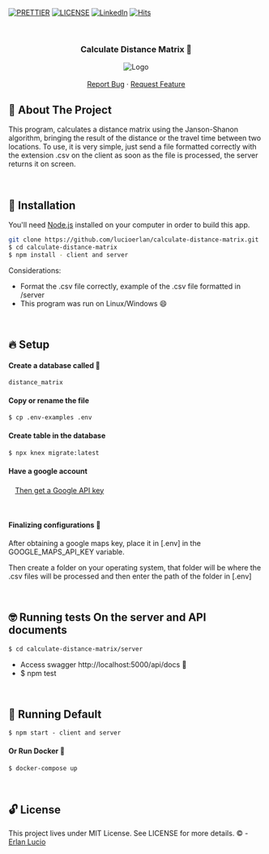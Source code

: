 <!-- PROJECT SHIELDS -->

[![PRETTIER](https://img.shields.io/badge/code_style-prettier-ff69b4.svg?style=flat-square)](https://gitter.im/jlongster/prettie)
[![LICENSE](https://img.shields.io/github/license/arshadkazmi42/awesome-github-init.svg)](https://github.com/arshadkazmi42/awesome-github-init/LICENSE)
[![LinkedIn][linkedin-shield]](https://www.linkedin.com/in/erlanlucio/)
[![Hits](https://hits.seeyoufarm.com/api/count/incr/badge.svg?url=https%3A%2F%2Fgithub.com%2Flucioerlan%2Fcalculate-distance-matrix&count_bg=%23E71A18&title_bg=%23555555&icon=dependabot.svg&icon_color=%23E7E7E7&title=views&edge_flat=false)](https://hits.seeyoufarm.com)

<!-- PROJECT -->
<br />
<p align="center">
  <h3 align="center">

Calculate Distance Matrix 🔰

  </h3> 
  <p align="center">
    <img src="https://user-images.githubusercontent.com/67064886/106472231-3ce2fe00-6481-11eb-942b-391a72a55eeb.gif" alt="Logo" >
    <br />
    <br />
    <a href="https://github.com/lucioerlan/calculate-distance-matrix/issues">Report Bug</a>
    ·
    <a href="https://github.com/lucioerlan/calculate-distance-matrix/issues">Request Feature</a>
  </p>
</p>

<!-- ABOUT THE PROJECT -->

## 🤔 About The Project

This program, calculates a distance matrix using the Janson-Shanon algorithm, bringing the result of the distance or the travel time between two locations. To use, it is very simple, just send a file formatted correctly with the extension .csv on the client as soon as the file is processed, the server returns it on screen.

<br>

<!-- INSTALLATION -->

## :hammer: Installation

You'll need [Node.js](https://nodejs.org) installed on your computer in order to build this app.

```bash
git clone https://github.com/lucioerlan/calculate-distance-matrix.git
$ cd calculate-distance-matrix
$ npm install - client and server
```

Considerations:

- Format the .csv file correctly, example of the .csv file formatted in /server
- This program was run on Linux/Windows 😄

<br>

<!-- SETUP -->

## 🔥 Setup

#### Create a database called 🐘

```
distance_matrix
```

#### Copy or rename the file

```
$ cp .env-examples .env
```

#### Create table in the database

```bash
$ npx knex migrate:latest
```

#### Have a google account

ㅤ[Then get a Google API key](https://developers.google.com/maps/documentation/javascript/get-api-key)

<br>

#### Finalizing configurations 💨

After obtaining a google maps key, place it in [.env] in the GOOGLE_MAPS_API_KEY variable.

Then create a folder on your operating system, that folder will be where the .csv files
will be processed and then enter the path of the
folder in [.env]

<br>

<!-- RUNNING TESTS -->

## 🤓 Running tests On the server and API documents

```bash
$ cd calculate-distance-matrix/server
```

- Access swagger http://localhost:5000/api/docs 🥇
- $ npm test

<br>

<!-- RUNNING -->

## 🚀 Running Default

```
$ npm start - client and server
```

#### Or Run Docker 🐳

```
$ docker-compose up
```

<br>

<!-- LICENSE -->

## 🔓 License

This project lives under MIT License. See LICENSE for more details. © - [Erlan Lucio](https://www.linkedin.com/in/erlanlucio/)

<!-- MARKDOWN LINKS & IMAGES -->
<!-- https://www.markdownguide.org/basic-syntax/#reference-style-links -->

[contributors-shield]: https://img.shields.io/github/contributors/othneildrew/Best-README-Template.svg?style=flat-square
[contributors-url]: https://github.com/othneildrew/Best-README-Template/graphs/contributors
[forks-shield]: https://img.shields.io/github/forks/othneildrew/Best-README-Template.svg?style=flat-square
[forks-url]: https://github.com/othneildrew/Best-README-Template/network/members
[stars-shield]: https://img.shields.io/github/stars/othneildrew/Best-README-Template.svg?style=flat-square
[stars-url]: https://github.com/othneildrew/Best-README-Template/stargazers
[issues-shield]: https://img.shields.io/github/issues/othneildrew/Best-README-Template.svg?style=flat-square
[issues-url]: https://github.com/othneildrew/Best-README-Template/issues
[license-shield]: https://img.shields.io/github/license/othneildrew/Best-README-Template.svg?style=flat-square
[license-url]: https://github.com/othneildrew/Best-README-Template/blob/master/LICENSE.txt
[linkedin-shield]: https://img.shields.io/badge/-LinkedIn-black.svg?style=flat-square&logo=linkedin&colorB=555
[linkedin-url]: https://linkedin.com/in/othneildrew
[product-screenshot]: images/screenshot.png
